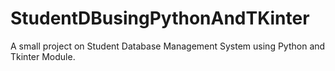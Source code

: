 # StudentDBusingPythonAndTKinter
A small project on Student Database Management System using Python and Tkinter Module.
